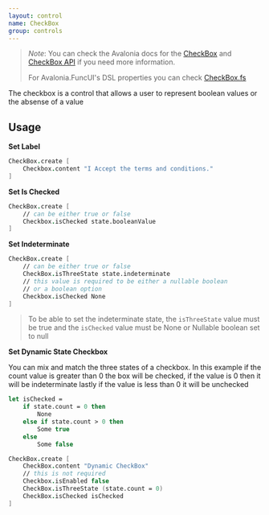 ```yaml
---
layout: control
name: CheckBox
group: controls
---
```

[CheckBox]: https://avaloniaui.net/docs/controls/checkbox
[CheckBox API]: https://avaloniaui.net/api/Avalonia.Controls/CheckBox/
[CheckBox.fs]: https://github.com/AvaloniaCommunity/Avalonia.FuncUI/blob/master/src/Avalonia.FuncUI.DSL/CheckBox.fs

> *Note*: You can check the Avalonia docs for the [CheckBox] and [CheckBox API] if you need more information.
> 
> For Avalonia.FuncUI's DSL properties you can check [CheckBox.fs]

The checkbox is a control that allows a user to represent boolean values or the absense of a value

## Usage

**Set Label**
```fsharp
CheckBox.create [
    Checkbox.content "I Accept the terms and conditions."
]
```

**Set Is Checked**

```fsharp
CheckBox.create [
    // can be either true or false
    Checkbox.isChecked state.booleanValue
]
```

**Set Indeterminate**
```fsharp
CheckBox.create [
    // can be either true or false
    CheckBox.isThreeState state.indeterminate
    // this value is required to be either a nullable boolean
    // or a boolean option
    Checkbox.isChecked None
]
```
> To be able to set the indeterminate state, the `isThreeState` value must be true and the `isChecked` value must be None or Nullable boolean set to null

**Set Dynamic State Checkbox**

You can mix and match the three states of a checkbox. In this example
if the count value is greater than 0 the box will be checked, if the value is 0 then it will be indeterminate lastly if the value is less than 0 it will be unchecked
```fsharp
let isChecked = 
    if state.count = 0 then
        None
    else if state.count > 0 then
        Some true
    else
        Some false

CheckBox.create [
    CheckBox.content "Dynamic CheckBox"
    // this is not required
    Checkbox.isEnabled false 
    CheckBox.isThreeState (state.count = 0)
    CheckBox.isChecked isChecked
]
```
